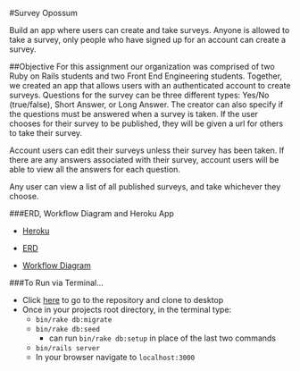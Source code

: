 #Survey Opossum

Build an app where users can create and take surveys. Anyone is allowed to take a survey, only people who have signed up for an account can create a survey.

##Objective
For this assignment our organization was comprised of two Ruby on Rails students and two Front End Engineering students. Together, we created an app that allows users with an authenticated account to create surveys. Questions for the survey can be three different types: Yes/No (true/false), Short Answer, or Long Answer. The creator can also specify if the questions must be answered when a survey is taken. If the user chooses for their survey to be published, they will be given a url for others to take their survey.

Account users can edit their surveys unless their survey has been taken. If there are any answers associated with their survey, account users will be able to view all the answers for each question.

Any user can view a list of all published surveys, and take whichever they choose.

###ERD, Workflow Diagram and Heroku App

* [Heroku](http://secure-bastion-2114.herokuapp.com/)

* [ERD](https://www.lucidchart.com/invitations/accept/840961af-11c6-4764-b9d4-e40a9974485bÂ)

* [Workflow Diagram](https://www.lucidchart.com/invitations/accept/2d9869bb-2d41-4f6f-b17b-40e18ce17784)

###To Run via Terminal...
* Click [here](https://github.com/52-Shades-Of-Grey/survey_opossum.git) to go to the repository and clone to desktop
* Once in your projects root directory, in the terminal type:
  * `bin/rake db:migrate`
  * `bin/rake db:seed`
    * can run `bin/rake db:setup` in place of the last two commands
  * `bin/rails server`
  * In your browser navigate to `localhost:3000`
